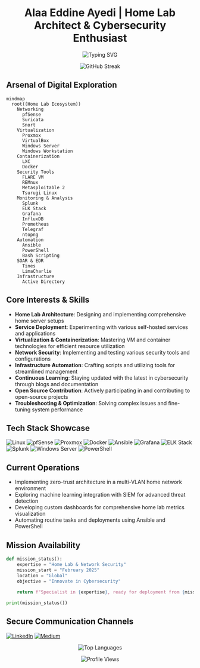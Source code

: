 <h1 align="center">Alaa Eddine Ayedi | Home Lab Architect & Cybersecurity Enthusiast</h1>

<p align="center">
  <img src="https://readme-typing-svg.demolab.com?font=Fira+Code&pause=1000&color=00FF00&center=true&vCenter=true&width=435&lines=Home+Lab+Maestro;Network+Security+Explorer;Self-Hosting+Aficionado;Continuous+Learner" alt="Typing SVG" />
</p>

<p align="center">
  <img src="https://github-readme-streak-stats.herokuapp.com/?user=nattyCoder&theme=matrix&hide_border=true" alt="GitHub Streak" />
</p>

## Arsenal of Digital Exploration

```mermaid
mindmap
  root((Home Lab Ecosystem))
    Networking
      pfSense
      Suricata
      Snort
    Virtualization
      Proxmox
      VirtualBox
      Windows Server
      Windows Workstation
    Containerization
      LXC
      Docker
    Security Tools
      FLARE VM
      REMnux
      Metasploitable 2
      Tsurugi Linux
    Monitoring & Analysis
      Splunk
      ELK Stack
      Grafana
      InfluxDB
      Prometheus
      Telegraf
      ntopng
    Automation
      Ansible
      PowerShell
      Bash Scripting
    SOAR & EDR
      Tines
      LimaCharlie
    Infrastructure
      Active Directory
```

## Core Interests & Skills

- **Home Lab Architecture**: Designing and implementing comprehensive home server setups
- **Service Deployment**: Experimenting with various self-hosted services and applications
- **Virtualization & Containerization**: Mastering VM and container technologies for efficient resource utilization
- **Network Security**: Implementing and testing various security tools and configurations
- **Infrastructure Automation**: Crafting scripts and utilizing tools for streamlined management
- **Continuous Learning**: Staying updated with the latest in cybersecurity through blogs and documentation
- **Open Source Contribution**: Actively participating in and contributing to open-source projects
- **Troubleshooting & Optimization**: Solving complex issues and fine-tuning system performance

## Tech Stack Showcase

![Linux](https://img.shields.io/badge/Linux-FCC624?style=flat-square&logo=linux&logoColor=black)
![pfSense](https://img.shields.io/badge/pfSense-212121?style=flat-square&logo=pfsense&logoColor=white)
![Proxmox](https://img.shields.io/badge/Proxmox-E57000?style=flat-square&logo=proxmox&logoColor=white)
![Docker](https://img.shields.io/badge/Docker-%230db7ed.svg?style=flat-square&logo=docker&logoColor=white)
![Ansible](https://img.shields.io/badge/Ansible-%231A1918.svg?style=flat-square&logo=ansible&logoColor=white)
![Grafana](https://img.shields.io/badge/Grafana-%23F46800.svg?style=flat-square&logo=grafana&logoColor=white)
![ELK Stack](https://img.shields.io/badge/ELK_Stack-005571?style=flat-square&logo=elastic&logoColor=white)
![Splunk](https://img.shields.io/badge/Splunk-%23000000.svg?style=flat-square&logo=splunk&logoColor=white)
![Windows Server](https://img.shields.io/badge/Windows_Server-0078D6?style=flat-square&logo=windows&logoColor=white)
![PowerShell](https://img.shields.io/badge/PowerShell-%235391FE.svg?style=flat-square&logo=powershell&logoColor=white)

## Current Operations

- Implementing zero-trust architecture in a multi-VLAN home network environment
- Exploring machine learning integration with SIEM for advanced threat detection
- Developing custom dashboards for comprehensive home lab metrics visualization
- Automating routine tasks and deployments using Ansible and PowerShell

## Mission Availability

```python
def mission_status():
    expertise = "Home Lab & Network Security"
    mission_start = "February 2025"
    location = "Global"
    objective = "Innovate in Cybersecurity"
    
    return f"Specialist in {expertise}, ready for deployment from {mission_start}. \nMission parameters: Location - {location} | Objective - {objective}"

print(mission_status())
```

## Secure Communication Channels

[![LinkedIn](https://img.shields.io/badge/LinkedIn-%230077B5.svg?style=flat-square&logo=linkedin&logoColor=white)](https://linkedin.com/in/alaaeddineayedi/)
[![Medium](https://img.shields.io/badge/Medium-12100E?style=flat-square&logo=medium&logoColor=white)](https://medium.com/@alaayedi090)

<p align="center">
  <img src="https://github-readme-stats.vercel.app/api/top-langs/?username=nattyCoder&layout=compact&theme=matrix&hide_border=true" alt="Top Languages" />
</p>

<p align="center">
  <img src="https://komarev.com/ghpvc/?username=nattyCoder&color=brightgreen&style=flat-square" alt="Profile Views" />
</p>
